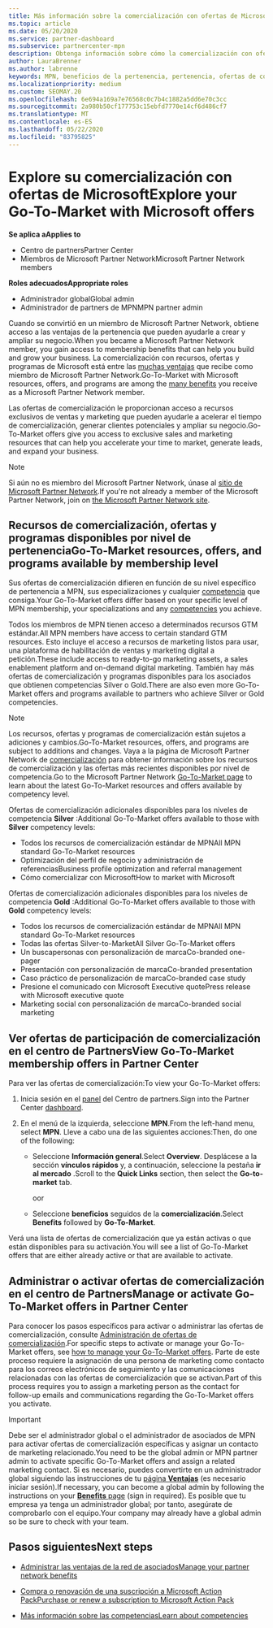 ```yaml
---
title: Más información sobre la comercialización con ofertas de Microsoft
ms.topic: article
ms.date: 05/20/2020
ms.service: partner-dashboard
ms.subservice: partnercenter-mpn
description: Obtenga información sobre cómo la comercialización con ofertas de Microsoft puede ayudar a acelerar el tiempo de comercialización, generar clientes potenciales y ampliar su negocio.
author: LauraBrenner
ms.author: labrenne
keywords: MPN, beneficios de la pertenencia, pertenencia, ofertas de comercialización, comercialización en el mercado con Microsoft, la participación en el mercado, la membresía Gold, la pertenencia a Silver
ms.localizationpriority: medium
ms.custom: SEOMAY.20
ms.openlocfilehash: 6e694a169a7e76568c0c7b4c1882a5dd6e70c3cc
ms.sourcegitcommit: 2a980b50cf177753c15ebfd7770e14cf6d486cf7
ms.translationtype: MT
ms.contentlocale: es-ES
ms.lasthandoff: 05/22/2020
ms.locfileid: "83795825"
---
```

# <a name="explore-your-go-to-market-with-microsoft-offers"></a><span data-ttu-id="3b7db-104">Explore su comercialización con ofertas de Microsoft</span><span class="sxs-lookup"><span data-stu-id="3b7db-104">Explore your Go-To-Market with Microsoft offers</span></span>

<span data-ttu-id="3b7db-105">**Se aplica a**</span><span class="sxs-lookup"><span data-stu-id="3b7db-105">**Applies to**</span></span>

- <span data-ttu-id="3b7db-106">Centro de partners</span><span class="sxs-lookup"><span data-stu-id="3b7db-106">Partner Center</span></span>
- <span data-ttu-id="3b7db-107">Miembros de Microsoft Partner Network</span><span class="sxs-lookup"><span data-stu-id="3b7db-107">Microsoft Partner Network members</span></span>

<span data-ttu-id="3b7db-108">**Roles adecuados**</span><span class="sxs-lookup"><span data-stu-id="3b7db-108">**Appropriate roles**</span></span>

- <span data-ttu-id="3b7db-109">Administrador global</span><span class="sxs-lookup"><span data-stu-id="3b7db-109">Global admin</span></span>
- <span data-ttu-id="3b7db-110">Administrador de partners de MPN</span><span class="sxs-lookup"><span data-stu-id="3b7db-110">MPN partner admin</span></span>

<span data-ttu-id="3b7db-111">Cuando se convirtió en un miembro de Microsoft Partner Network, obtiene acceso a las ventajas de la pertenencia que pueden ayudarle a crear y ampliar su negocio.</span><span class="sxs-lookup"><span data-stu-id="3b7db-111">When you became a Microsoft Partner Network member, you gain access to membership benefits that can help you build and grow your business.</span></span> <span data-ttu-id="3b7db-112">La comercialización con recursos, ofertas y programas de Microsoft está entre las [muchas ventajas](https://partner.microsoft.com/manage-your-partner-network-benefits) que recibe como miembro de Microsoft Partner Network.</span><span class="sxs-lookup"><span data-stu-id="3b7db-112">Go-To-Market with Microsoft resources, offers, and programs are among the [many benefits](https://partner.microsoft.com/manage-your-partner-network-benefits) you receive as a Microsoft Partner Network member.</span></span>

<span data-ttu-id="3b7db-113">Las ofertas de comercialización le proporcionan acceso a recursos exclusivos de ventas y marketing que pueden ayudarle a acelerar el tiempo de comercialización, generar clientes potenciales y ampliar su negocio.</span><span class="sxs-lookup"><span data-stu-id="3b7db-113">Go-To-Market offers give you access to exclusive sales and marketing resources that can help you accelerate your time to market, generate leads, and expand your business.</span></span>

>[!NOTE]
><span data-ttu-id="3b7db-114">Si aún no es miembro del Microsoft Partner Network, únase al [sitio de Microsoft Partner Network](https://partner.microsoft.com/membership).</span><span class="sxs-lookup"><span data-stu-id="3b7db-114">If you're not already a member of the Microsoft Partner Network, join on [the Microsoft Partner Network site](https://partner.microsoft.com/membership).</span></span>

## <a name="go-to-market-resources-offers-and-programs-available-by-membership-level"></a><span data-ttu-id="3b7db-115">Recursos de comercialización, ofertas y programas disponibles por nivel de pertenencia</span><span class="sxs-lookup"><span data-stu-id="3b7db-115">Go-To-Market resources, offers, and programs available by membership level</span></span>

<span data-ttu-id="3b7db-116">Sus ofertas de comercialización difieren en función de su nivel específico de pertenencia a MPN, sus especializaciones y cualquier [competencia](learn-about-competencies.md) que consiga.</span><span class="sxs-lookup"><span data-stu-id="3b7db-116">Your Go-To-Market offers differ based on your specific level of MPN membership, your specializations and any [competencies](learn-about-competencies.md) you achieve.</span></span>

<span data-ttu-id="3b7db-117">Todos los miembros de MPN tienen acceso a determinados recursos GTM estándar.</span><span class="sxs-lookup"><span data-stu-id="3b7db-117">All MPN members have access to certain standard GTM resources.</span></span> <span data-ttu-id="3b7db-118">Esto incluye el acceso a recursos de marketing listos para usar, una plataforma de habilitación de ventas y marketing digital a petición.</span><span class="sxs-lookup"><span data-stu-id="3b7db-118">These include access to ready-to-go marketing assets, a sales enablement platform and on-demand digital marketing.</span></span> <span data-ttu-id="3b7db-119">También hay más ofertas de comercialización y programas disponibles para los asociados que obtienen competencias Silver o Gold.</span><span class="sxs-lookup"><span data-stu-id="3b7db-119">There are also even more Go-To-Market offers and programs available to partners who achieve Silver or Gold competencies.</span></span>

>[!NOTE]
><span data-ttu-id="3b7db-120">Los recursos, ofertas y programas de comercialización están sujetos a adiciones y cambios.</span><span class="sxs-lookup"><span data-stu-id="3b7db-120">Go-To-Market resources, offers, and programs are subject to additions and changes.</span></span> <span data-ttu-id="3b7db-121">Vaya a la página de Microsoft Partner Network de [comercialización](https://partner.microsoft.com/membership/go-to-market) para obtener información sobre los recursos de comercialización y las ofertas más recientes disponibles por nivel de competencia.</span><span class="sxs-lookup"><span data-stu-id="3b7db-121">Go to the Microsoft Partner Network [Go-To-Market page](https://partner.microsoft.com/membership/go-to-market) to learn about the latest Go-To-Market resources and offers available by competency level.</span></span>

<span data-ttu-id="3b7db-122">Ofertas de comercialización adicionales disponibles para los niveles de competencia **Silver** :</span><span class="sxs-lookup"><span data-stu-id="3b7db-122">Additional Go-To-Market offers available to those with **Silver** competency levels:</span></span>

- <span data-ttu-id="3b7db-123">Todos los recursos de comercialización estándar de MPN</span><span class="sxs-lookup"><span data-stu-id="3b7db-123">All MPN standard Go-To-Market resources</span></span>
- <span data-ttu-id="3b7db-124">Optimización del perfil de negocio y administración de referencias</span><span class="sxs-lookup"><span data-stu-id="3b7db-124">Business profile optimization and referral management</span></span>
- <span data-ttu-id="3b7db-125">Cómo comercializar con Microsoft</span><span class="sxs-lookup"><span data-stu-id="3b7db-125">How to market with Microsoft</span></span>

<span data-ttu-id="3b7db-126">Ofertas de comercialización adicionales disponibles para los niveles de competencia **Gold** :</span><span class="sxs-lookup"><span data-stu-id="3b7db-126">Additional Go-To-Market offers available to those with **Gold** competency levels:</span></span>

- <span data-ttu-id="3b7db-127">Todos los recursos de comercialización estándar de MPN</span><span class="sxs-lookup"><span data-stu-id="3b7db-127">All MPN standard Go-To-Market resources</span></span>
- <span data-ttu-id="3b7db-128">Todas las ofertas Silver-to-Market</span><span class="sxs-lookup"><span data-stu-id="3b7db-128">All Silver Go-To-Market offers</span></span>
- <span data-ttu-id="3b7db-129">Un buscapersonas con personalización de marca</span><span class="sxs-lookup"><span data-stu-id="3b7db-129">Co-branded one-pager</span></span>
- <span data-ttu-id="3b7db-130">Presentación con personalización de marca</span><span class="sxs-lookup"><span data-stu-id="3b7db-130">Co-branded presentation</span></span>
- <span data-ttu-id="3b7db-131">Caso práctico de personalización de marca</span><span class="sxs-lookup"><span data-stu-id="3b7db-131">Co-branded case study</span></span>
- <span data-ttu-id="3b7db-132">Presione el comunicado con Microsoft Executive quote</span><span class="sxs-lookup"><span data-stu-id="3b7db-132">Press release with Microsoft executive quote</span></span>
- <span data-ttu-id="3b7db-133">Marketing social con personalización de marca</span><span class="sxs-lookup"><span data-stu-id="3b7db-133">Co-branded social marketing</span></span>

## <a name="view-go-to-market-membership-offers-in-partner-center"></a><span data-ttu-id="3b7db-134">Ver ofertas de participación de comercialización en el centro de Partners</span><span class="sxs-lookup"><span data-stu-id="3b7db-134">View Go-To-Market membership offers in Partner Center</span></span>

<span data-ttu-id="3b7db-135">Para ver las ofertas de comercialización:</span><span class="sxs-lookup"><span data-stu-id="3b7db-135">To view your Go-To-Market offers:</span></span>

1. <span data-ttu-id="3b7db-136">Inicia sesión en el [panel]( https://docs.microsoft.com/partner-center/) del Centro de partners.</span><span class="sxs-lookup"><span data-stu-id="3b7db-136">Sign into the Partner Center [dashboard]( https://docs.microsoft.com/partner-center/).</span></span>

2. <span data-ttu-id="3b7db-137">En el menú de la izquierda, seleccione **MPN**.</span><span class="sxs-lookup"><span data-stu-id="3b7db-137">From the left-hand menu, select **MPN**.</span></span> <span data-ttu-id="3b7db-138">Lleve a cabo una de las siguientes acciones:</span><span class="sxs-lookup"><span data-stu-id="3b7db-138">Then, do one of the following:</span></span>

    - <span data-ttu-id="3b7db-139">Seleccione **Información general**.</span><span class="sxs-lookup"><span data-stu-id="3b7db-139">Select **Overview**.</span></span> <span data-ttu-id="3b7db-140">Desplácese a la sección **vínculos rápidos** y, a continuación, seleccione la pestaña **ir al mercado** .</span><span class="sxs-lookup"><span data-stu-id="3b7db-140">Scroll to the **Quick Links** section, then select the **Go-to-market** tab.</span></span>

      <span data-ttu-id="3b7db-141">o</span><span class="sxs-lookup"><span data-stu-id="3b7db-141">or</span></span>

    - <span data-ttu-id="3b7db-142">Seleccione **beneficios** seguidos de la **comercialización**.</span><span class="sxs-lookup"><span data-stu-id="3b7db-142">Select **Benefits** followed by **Go-To-Market**.</span></span>

<span data-ttu-id="3b7db-143">Verá una lista de ofertas de comercialización que ya están activas o que están disponibles para su activación.</span><span class="sxs-lookup"><span data-stu-id="3b7db-143">You will see a list of Go-To-Market offers that are either already active or that are available to activate.</span></span>

## <a name="manage-or-activate-go-to-market-offers-in-partner-center"></a><span data-ttu-id="3b7db-144">Administrar o activar ofertas de comercialización en el centro de Partners</span><span class="sxs-lookup"><span data-stu-id="3b7db-144">Manage or activate Go-To-Market offers in Partner Center</span></span>

<span data-ttu-id="3b7db-145">Para conocer los pasos específicos para activar o administrar las ofertas de comercialización, consulte [Administración de ofertas de comercialización](manage-your-partner-network-benefits.md#manage-go-to-market-offers).</span><span class="sxs-lookup"><span data-stu-id="3b7db-145">For specific steps to activate or manage your Go-To-Market offers, see [how to manage your Go-To-Market offers](manage-your-partner-network-benefits.md#manage-go-to-market-offers).</span></span> <span data-ttu-id="3b7db-146">Parte de este proceso requiere la asignación de una persona de marketing como contacto para los correos electrónicos de seguimiento y las comunicaciones relacionadas con las ofertas de comercialización que se activan.</span><span class="sxs-lookup"><span data-stu-id="3b7db-146">Part of this process requires you to assign a marketing person as the contact for follow-up emails and communications regarding the Go-To-Market offers you activate.</span></span>

>[!IMPORTANT]
><span data-ttu-id="3b7db-147">Debe ser el administrador global o el administrador de asociados de MPN para activar ofertas de comercialización específicas y asignar un contacto de marketing relacionado.</span><span class="sxs-lookup"><span data-stu-id="3b7db-147">You need to be the global admin or MPN partner admin to activate specific Go-To-Market offers and assign a related marketing contact.</span></span> <span data-ttu-id="3b7db-148">Si es necesario, puedes convertirte en un administrador global siguiendo las instrucciones de tu [página **Ventajas**](https://partnercenter.microsoft.com/pcv/partnership/benefits) (es necesario iniciar sesión).</span><span class="sxs-lookup"><span data-stu-id="3b7db-148">If necessary, you can become a global admin by following the instructions on your [**Benefits** page](https://partnercenter.microsoft.com/pcv/partnership/benefits) (sign in required).</span></span> <span data-ttu-id="3b7db-149">Es posible que tu empresa ya tenga un administrador global; por tanto, asegúrate de comprobarlo con el equipo.</span><span class="sxs-lookup"><span data-stu-id="3b7db-149">Your company may already have a global admin so be sure to check with your team.</span></span>

## <a name="next-steps"></a><span data-ttu-id="3b7db-150">Pasos siguientes</span><span class="sxs-lookup"><span data-stu-id="3b7db-150">Next steps</span></span>

- [<span data-ttu-id="3b7db-151">Administrar las ventajas de la red de asociados</span><span class="sxs-lookup"><span data-stu-id="3b7db-151">Manage your partner network benefits</span></span>](manage-your-partner-network-benefits.md)

- [<span data-ttu-id="3b7db-152">Compra o renovación de una suscripción a Microsoft Action Pack</span><span class="sxs-lookup"><span data-stu-id="3b7db-152">Purchase or renew a subscription to Microsoft Action Pack</span></span>](mpn-get-action-pack.md)

- [<span data-ttu-id="3b7db-153">Más información sobre las competencias</span><span class="sxs-lookup"><span data-stu-id="3b7db-153">Learn about competencies</span></span>](learn-about-competencies.md)
